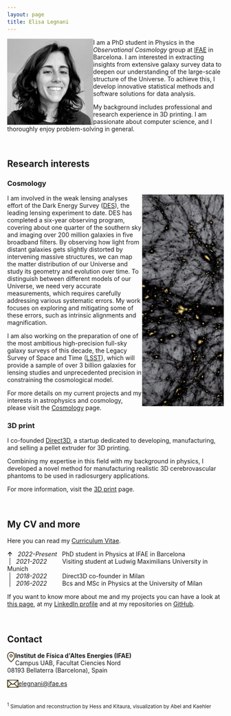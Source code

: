 ```yaml
---
layout: page
title: Elisa Legnani
---
```


<img class="circular-img" align="left" width=200 src="assets/img/me_25.jpeg"/>

I am a PhD student in Physics in the *Observational Cosmology* group at [IFAE](https://www.ifae.es/groups/cosmology/) in Barcelona. I am interested in extracting insights from extensive galaxy survey data to deepen our understanding of the large-scale structure of the Universe. To achieve this, I develop innovative statistical methods and software solutions for data analysis.

My background includes professional and research experience in 3D printing. I am passionate about computer science, and I thoroughly enjoy problem-solving in general.

<br>

## Research interests

### Cosmology

<img class="post-img" width=190 align="right" src="/assets/img/LSS.png"/>

I am involved in the weak lensing analyses effort of the Dark Energy Survey ([DES](https://www.darkenergysurvey.org/)), the leading lensing experiment to date. DES has completed a six-year observing program, covering about one quarter of the southern sky and imaging over 200 million galaxies in five broadband filters. By observing how light from distant galaxies gets slightly distorted by intervening massive structures, we can map the matter distribution of our Universe and study its geometry and evolution over time. To distinguish between different models of our Universe, we need very accurate measurements, which requires carefully addressing various systematic errors. My work focuses on exploring and mitigating some of these errors, such as intrinsic alignments and magnification.

I am also working on the preparation of one of the most ambitious high-precision full-sky galaxy surveys of this decade, the Legacy Survey of Space and Time ([LSST](https://lsstdesc.org/)), which will provide a sample of over 3 billion galaxies for lensing studies and unprecedented precision in constraining the cosmological model.

For more details on my current projects and my interests in astrophysics and cosmology, please visit the [Cosmology](https://elisalegnani.github.io/cosmology) page.

### 3D print

I co-founded [Direct3D](https://www.direct3d.it/), a startup dedicated to developing, manufacturing, and selling a pellet extruder for 3D printing.

Combining my expertise in this field with my background in physics, I developed a novel method for manufacturing realistic 3D cerebrovascular phantoms to be used in radiosurgery applications.

For more information, visit the [3D print](https://elisalegnani.github.io//3dprint) page.

<br>

## My CV and more

Here you can read my [Curriculum Vitae](https://drive.google.com/file/d/1hqm60XJ0-QDLmXFYZ1klpW1z_U_48r6b/view?usp=sharing).

**&uarr;** &nbsp; *2022-Present* &nbsp; PhD student in Physics at IFAE in Barcelona
<br> &nbsp;| &nbsp; *2021-2022* &nbsp; &nbsp; &nbsp; &nbsp; Visiting student at Ludwig Maximilians University in Munich
<br> &nbsp;| &nbsp; *2018-2022* &nbsp; &nbsp; &nbsp; &nbsp; Direct3D co-founder in Milan
<br> &nbsp;| &nbsp; *2016-2022* &nbsp; &nbsp; &nbsp; &nbsp; Bcs and MSc in Physics at the University of Milan

If you want to know more about me and my projects you can have a look at [this page](https://elisalegnani.github.io/aboutme), at my [LinkedIn profile](https://www.linkedin.com/in/elisa-legnani-32590819b/) and at my repositories on [GitHub](https://github.com/ElisaLegnani).

<br>

## Contact

<img class="thumbnail-img" align="left" height=24 src="/assets/img/img_location.png"/> **Institut de Física d'Altes Energies (IFAE)** <br>
Campus UAB, Facultat Ciencies Nord <br>
08193 Bellaterra (Barcelona), Spain

<img class="thumbnail-img" align="left" height=18 src="/assets/img/img_mail.png"/> [elegnani@ifae.es](mailto:elegnani@ifae.es)

<!---* <img class="thumbnail-img" align="left" height=18 src="/assets/img/img_mail.png"/> [elegnani97@gmail.com](mailto:elegnani97@gmail.com)  *--->

<br>

<sub> 
<!---*<sup>1</sup> Profile photo by [Bernardita Ried](https://sites.google.com/view/bernarditaried) \   *--->
<sup>1</sup> Simulation and reconstruction by Hess and Kitaura, visualization by Abel and Kaehler <sub/>

<!---* I'll also try to keep the [Blog](https://elisalegnani.github.io/blog) page updated with some more random stuff I do. *--->
